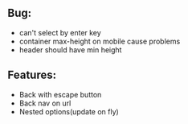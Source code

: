 ## Bug:
- can't select by enter key
- container max-height on mobile cause problems
- header should have min height

## Features:
- Back with escape button
- Back nav on url
- Nested options(update on fly)